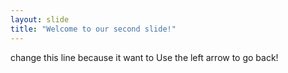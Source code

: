 ```yaml
---
layout: slide
title: "Welcome to our second slide!"
---
```

change this line because it want to
Use the left arrow to go back!
